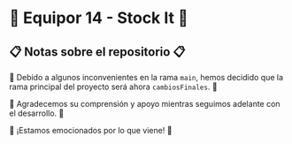 # 🎉 Equipor 14 - Stock It 🎉

## 📋 Notas sobre el repositorio 📋

🚨 Debido a algunos inconvenientes en la rama `main`, hemos decidido que la rama principal del proyecto será ahora `cambiosFinales`.  🚨

🙏 Agradecemos su comprensión y apoyo mientras seguimos adelante con el desarrollo. 🙏

🎊 ¡Estamos emocionados por lo que viene! 🎊
